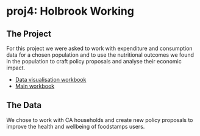 # proj4: Holbrook Working

## The Project

For this project we were asked to work with expenditure and consumption data for a chosen population and to use the nutritional outcomes we found in the population to craft policy proposals and analyse their economic impact.

- [Data visualisation workbook](https://github.com/chanvarma/proj4-eep153sp19-holbrook-working/blob/master/code/sanni/food_data.ipynb)
- [Main workbook](https://github.com/chanvarma/proj4-eep153sp19-holbrook-working/blob/master/code/Project%204%20%7C%20Presentation%20Ready.ipynb)


## The Data

We chose to work with CA households and create new policy proposals to improve the health and wellbeing of foodstamps users.
